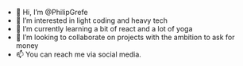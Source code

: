 - 👋 Hi, I’m @PhilipGrefe
- 👀 I’m interested in light coding and heavy tech
- 🌱 I’m currently learning a bit of react and a lot of yoga
- 💞️ I’m looking to collaborate on projects with the ambition to ask for money
- 📫 You can reach me via social media.

<!---
PhilipGrefe/PhilipGrefe is a ✨ special ✨ repository because its `README.md` (this file) appears on your GitHub profile.
You can click the Preview link to take a look at your changes.
--->
